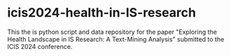 # icis2024-health-in-IS-research
This the is python script and data repository for the paper "Exploring the Health Landscape in IS Research: A Text-Mining Analysis" submitted to the ICIS 2024 conference.
